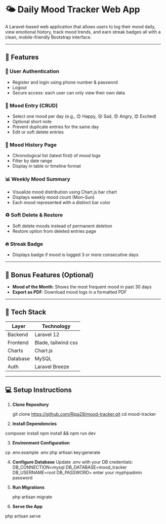 # 🌤️ Daily Mood Tracker Web App

A Laravel-based web application that allows users to log their mood daily, view emotional history, track mood trends, and earn streak badges all with a clean, mobile-friendly Bootstrap interface.

---

## 🚀 Features

### 🔐 User Authentication
- Register and login using phone number & password
- Logout
- Secure access: each user can only view their own data

### 📆 Mood Entry (CRUD)
- Select one mood per day (e.g., 😊 Happy, 😢 Sad, 😠 Angry, 😍 Excited)
- Optional short note
- Prevent duplicate entries for the same day
- Edit or soft delete entries

### 📜 Mood History Page
- Chronological list (latest first) of mood logs
- Filter by date range
- Display in table or timeline format

### 📊 Weekly Mood Summary
- Visualize mood distribution using Chart.js bar chart
- Displays weekly mood count (Mon–Sun)
- Each mood represented with a distinct bar color

### ♻️ Soft Delete & Restore
- Soft delete moods instead of permanent deletion
- Restore option from deleted entries page

### 🔥 Streak Badge
- Displays badge if mood is logged 3 or more consecutive days

---

## 🌟 Bonus Features (Optional)
- **Mood of the Month**: Shows the most frequent mood in past 30 days
- **Export as PDF**: Download mood logs in a formatted PDF

---

## 🧰 Tech Stack

| Layer       | Technology              |
|-------------|--------------------------|
| Backend     | Laravel 12            |
| Frontend    | Blade, tailwind css       |
| Charts      | Chart.js                 |
| Database    | MySQL      |
| Auth        | Laravel Breeze   |

---

## 💻 Setup Instructions

1. **Clone Repository**
   
   git clone https://github.com/Ripa29/mood-tracker.git
   cd mood-tracker
   
3. **Install Dependencies**

composer install
npm install && npm run dev

3. **Environment Configuration**

cp .env.example .env
php artisan key:generate

4. **Configure Database**
   Update .env with your DB credentials:
DB_CONNECTION=mysql
DB_DATABASE=mood_tracker
DB_USERNAME=root
DB_PASSWORD= enter your myphpadmin password

5. **Run Migrations**
   
   php artisan migrate

6. **Serve the App**
   
php artisan serve
